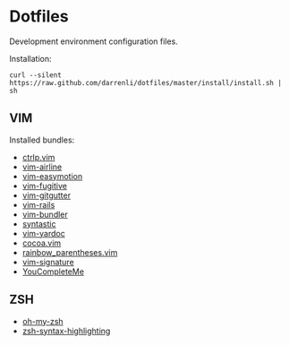 Dotfiles
========

Development environment configuration files.

Installation:

    curl --silent https://raw.github.com/darrenli/dotfiles/master/install/install.sh | sh

## VIM

Installed bundles:

  * [ctrlp.vim](https://github.com/kien/ctrlp.vim/)
  * [vim-airline](https://github.com/bling/vim-airline/)
  * [vim-easymotion](https://github.com/Lokaltog/vim-easymotion)
  * [vim-fugitive](https://github.com/tpope/vim-fugitive)
  * [vim-gitgutter](https://github.com/airblade/vim-gitgutter)
  * [vim-rails](https://github.com/tpope/vim-rails)
  * [vim-bundler](https://github.com/tpope/vim-bundler)
  * [syntastic](https://github.com/scrooloose/syntastic)
  * [vim-yardoc](https://github.com/noprompt/vim-yardoc)
  * [cocoa.vim](https://github.commsanders/cocoa.vim)
  * [rainbow_parentheses.vim](https://github.com/kien/rainbow_parentheses.vim)
  * [vim-signature](https://github.comkshenoy/vim-signature)
  * [YouCompleteMe](https://github.comValloric/YouCompleteMe)

## ZSH

  * [oh-my-zsh](https://github.com/robbyrussell/oh-my-zsh)
  * [zsh-syntax-highlighting](https://github.com/zsh-users/zsh-syntax-highlighting)
